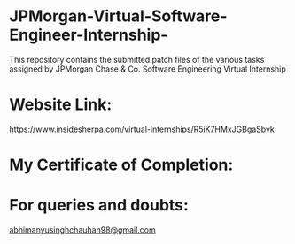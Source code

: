 # JPMorgan-Virtual-Software-Engineer-Internship-

This repository contains the submitted patch files of the various tasks assigned by JPMorgan Chase & Co. Software Engineering Virtual Internship

# Website Link:
https://www.insidesherpa.com/virtual-internships/R5iK7HMxJGBgaSbvk

# My Certificate of Completion:

# For queries and doubts:
abhimanyusinghchauhan98@gmail.com

